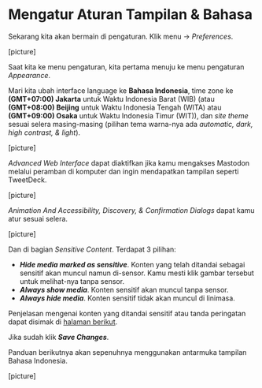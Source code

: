 # Mengatur Aturan Tampilan & Bahasa
Sekarang kita akan bermain di pengaturan. Klik menu -> *Preferences*.

[picture]

Saat kita ke menu pengaturan, kita pertama menuju ke menu pengaturan *Appearance*.

Mari kita ubah interface language ke **Bahasa Indonesia**, time zone ke **(GMT+07:00) Jakarta** untuk Waktu Indonesia Barat (WIB) (atau **(GMT+08:00) Beijing** untuk Waktu Indonesia Tengah (WITA) atau **(GMT+09:00) Osaka** untuk Waktu Indonesia Timur (WIT)), dan *site theme* sesuai selera masing-masing (pilihan tema warna-nya ada *automatic, dark, high contrast, & light*).

[picture]

*Advanced Web Interface* dapat diaktifkan jika kamu mengakses Mastodon melalui peramban di komputer dan ingin mendapatkan tampilan seperti TweetDeck.

[picture]

*Animation And Accessibility, Discovery, & Confirmation Dialogs* dapat kamu atur sesuai selera.

[picture]

Dan di bagian *Sensitive Content*. Terdapat 3 pilihan:
- ***Hide media marked as sensitive***. Konten yang telah ditandai sebagai sensitif akan muncul namun di-sensor. Kamu mesti klik gambar tersebut untuk melihat-nya tanpa sensor.
- ***Always show media***. Konten sensitif akan muncul tanpa sensor.
- ***Always hide media***. Konten sensitif tidak akan muncul di linimasa.

Penjelasan mengenai konten yang ditandai sensitif atau tanda peringatan dapat disimak di [halaman berikut](https://github.com/bandarbaru-1/Panduan-Mastodon-Indonesia/blob/main/pages/10%20-%20Membuat%20Postingan%20Dengan%20Tanda%20Peringatan.md).

Jika sudah klik ***Save Changes***.

Panduan berikutnya akan sepenuhnya menggunakan antarmuka tampilan Bahasa Indonesia.

[picture]

